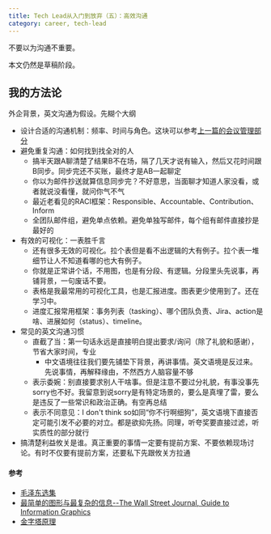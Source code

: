 ```yaml
---
title: Tech Lead从入门到放弃（五）：高效沟通
category: career, tech-lead
---
```


不要以为沟通不重要。

<Summary WIP>本文仍然是草稿阶段。

## 我的方法论

外企背景，英文沟通为假设。先糊个大纲

* 设计合适的沟通机制：频率、时间与角色。这块可以参考[上一篇的会议管理部分][My Tech Lead journey IV]
* 避免重复沟通：如何找到找全对的人
  * 搞半天跟A聊清楚了结果B不在场，隔了几天才说有输入，然后又花时间跟B同步。同步完还不买账，最终才是AB一起聊定
  * 你以为邮件抄送就算信息同步完？不好意思，当面聊才知道人家没看，或者就说没看懂，就问你气不气
  * 最近老看见的RACI框架：Responsible、Accountable、Contribution、Inform
  * 全团队邮件组，避免单点依赖。避免单独写邮件，每个组有邮件直接抄是最好的
* 有效的可视化：一表胜千言
  * 还有很多无效的可视化。拉个表但是看不出逻辑的大有例子。拉个表一堆细节让人不知道看哪的也大有例子。
  * 你就是正常讲个话，不用图，也是有分段、有逻辑。分段里头先说事，再铺背景，一句废话不要。
  * 表格是我最常用的可视化工具，也是汇报进度。图表更少使用到了。还在学习中。
  * 进度汇报常用框架：事务列表（tasking）、哪个团队负责、Jira、action是啥、进展如何（status）、timeline。
* 常见的英文沟通习惯
  * 直截了当：第一句话永远是直接明白提出要求/询问（除了礼貌和感谢），节省大家时间，专业
    * 中文语境往往我们要先铺垫下背景，再讲事情。英文语境是反过来。先说事情，再解释缘由，不然西方人脑容量不够
  * 表示委婉：别直接要求别人干啥事。但是注意不要过分礼貌，有事没事先sorry也不好。我留意到说sorry是有特定场景的，要么是真埋了雷，要么是违反了一些常识和政治正确。有空再总结
  * 表示不同意见：I don't think so如同“你不行啊细狗”，英文语境下直接否定可能引发不必要的对立。都是欲抑先扬。同理，听夸奖要直接过滤，听实质性的部分就行
* 搞清楚利益攸关是谁。真正重要的事情一定要有提前方案、不要依赖现场讨论。有时不仅要有提前方案，还要私下先跟攸关方拉通

#### 参考

* [毛泽东选集](https://book.douban.com/subject/1139360/)
* [最简单的图形与最复杂的信息--The Wall Street Journal, Guide to Information Graphics](https://book.douban.com/subject/25755879/)
* [金字塔原理](https://book.douban.com/subject/33391219/)

[My Tech Lead journey IV]: https://ethan.thoughtworkers.me/#/post/2023-08-05-my-tech-lead-journey-iv
